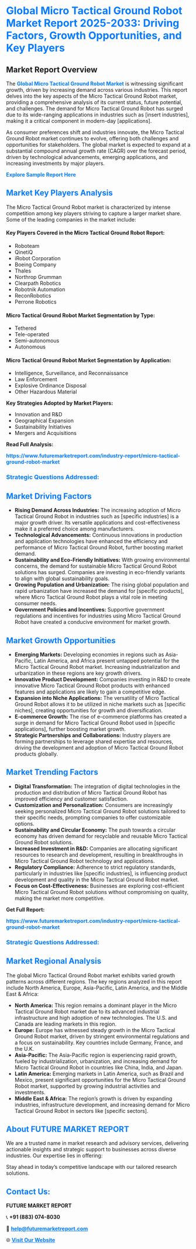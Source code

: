 <h1 style="color: #007BFF;">Global Micro Tactical Ground Robot Market Report 2025-2033: Driving Factors, Growth Opportunities, and Key Players</h1>

<section id="overview">
<h2>Market Report Overview</h2>
<p>The <a href="https://www.futuremarketreport.com/industry-report/micro-tactical-ground-robot-market" style="color: #007BFF; text-decoration: none;"><strong>Global Micro Tactical Ground Robot Market</strong></a> is witnessing significant growth, driven by increasing demand across various industries. This report delves into the key aspects of the Micro Tactical Ground Robot market, providing a comprehensive analysis of its current status, future potential, and challenges. The demand for Micro Tactical Ground Robot has surged due to its wide-ranging applications in industries such as [insert industries], making it a critical component in modern-day [applications].</p>
<p>As consumer preferences shift and industries innovate, the Micro Tactical Ground Robot market continues to evolve, offering both challenges and opportunities for stakeholders. The global market is expected to expand at a substantial compound annual growth rate (CAGR) over the forecast period, driven by technological advancements, emerging applications, and increasing investments by major players.</p>
</section>

<section id="overview">
<p><a href="https://www.futuremarketreport.com/request-sample/reportId=83034" style="color: #007BFF; text-decoration: none;"><strong>Explore Sample Report Here</strong></a></p>
</section>

<section id="key-players">
<h2 style="color: #007BFF;">Market Key Players Analysis</h2>
<p>The Micro Tactical Ground Robot market is characterized by intense competition among key players striving to capture a larger market share. Some of the leading companies in the market include:</p>
<h4>Key Players Covered in the Micro Tactical Ground Robot Report:</h4>
<ul><li>Roboteam</li><li>QinetiQ</li><li>iRobot Corporation</li><li>Boeing Company</li><li>Thales</li><li>Northrop Grumman</li><li>Clearpath Robotics</li><li>Robotnik Automation</li><li>ReconRobotics</li><li>Perrone Robotics</li></ul>
<h4>Micro Tactical Ground Robot Market Segmentation by Type:</h4>
<ul><li>Tethered</li><li>Tele-operated</li><li>Semi-autonomous</li><li>Autonomous</li></ul>

<h4>Micro Tactical Ground Robot Market Segmentation by Application:</h4>
<ul><li>Intelligence, Surveillance, and Reconnaissance</li><li>Law Enforcement</li><li>Explosive Ordinance Disposal</li><li>Other Hazardous Material</li></ul>
<p><strong>Key Strategies Adopted by Market Players:</strong></p>
<ul>
<li>Innovation and R&D</li>
<li>Geographical Expansion</li>
<li>Sustainability Initiatives</li>
<li>Mergers and Acquisitions</li>
</ul>
</section>

<section>
<p><strong>Read Full Analysis: </strong></p><a href="https://www.futuremarketreport.com/industry-report/micro-tactical-ground-robot-market" style="color: #007BFF; text-decoration: none;"><strong>https://www.futuremarketreport.com/industry-report/micro-tactical-ground-robot-market</strong></a>
<h3 style="color: #007BFF;">Strategic Questions Addressed:</h3>
</section>

<section id="driving-factors">
<h2 style="color: #007BFF;">Market Driving Factors</h2>
<ul>
<li><strong>Rising Demand Across Industries:</strong> The increasing adoption of Micro Tactical Ground Robot in industries such as [specific industries] is a major growth driver. Its versatile applications and cost-effectiveness make it a preferred choice among manufacturers.</li>
<li><strong>Technological Advancements:</strong> Continuous innovations in production and application technologies have enhanced the efficiency and performance of Micro Tactical Ground Robot, further boosting market demand.</li>
<li><strong>Sustainability and Eco-Friendly Initiatives:</strong> With growing environmental concerns, the demand for sustainable Micro Tactical Ground Robot solutions has surged. Companies are investing in eco-friendly variants to align with global sustainability goals.</li>
<li><strong>Growing Population and Urbanization:</strong> The rising global population and rapid urbanization have increased the demand for [specific products], where Micro Tactical Ground Robot plays a vital role in meeting consumer needs.</li>
<li><strong>Government Policies and Incentives:</strong> Supportive government regulations and incentives for industries using Micro Tactical Ground Robot have created a conducive environment for market growth.</li>
</ul>
</section>

<section id="growth-opportunities">
<h2 style="color: #007BFF;">Market Growth Opportunities</h2>
<ul>
<li><strong>Emerging Markets:</strong> Developing economies in regions such as Asia-Pacific, Latin America, and Africa present untapped potential for the Micro Tactical Ground Robot market. Increasing industrialization and urbanization in these regions are key growth drivers.</li>
<li><strong>Innovative Product Development:</strong> Companies investing in R&D to create innovative Micro Tactical Ground Robot products with enhanced features and applications are likely to gain a competitive edge.</li>
<li><strong>Expansion into Niche Applications:</strong> The versatility of Micro Tactical Ground Robot allows it to be utilized in niche markets such as [specific niches], creating opportunities for growth and diversification.</li>
<li><strong>E-commerce Growth:</strong> The rise of e-commerce platforms has created a surge in demand for Micro Tactical Ground Robot used in [specific applications], further boosting market growth.</li>
<li><strong>Strategic Partnerships and Collaborations:</strong> Industry players are forming partnerships to leverage shared expertise and resources, driving the development and adoption of Micro Tactical Ground Robot products globally.</li>
</ul>
</section>

<section id="trending-factors">
<h2 style="color: #007BFF;">Market Trending Factors</h2>
<ul>
<li><strong>Digital Transformation:</strong> The integration of digital technologies in the production and distribution of Micro Tactical Ground Robot has improved efficiency and customer satisfaction.</li>
<li><strong>Customization and Personalization:</strong> Consumers are increasingly seeking personalized Micro Tactical Ground Robot solutions tailored to their specific needs, prompting companies to offer customizable options.</li>
<li><strong>Sustainability and Circular Economy:</strong> The push towards a circular economy has driven demand for recyclable and reusable Micro Tactical Ground Robot solutions.</li>
<li><strong>Increased Investment in R&D:</strong> Companies are allocating significant resources to research and development, resulting in breakthroughs in Micro Tactical Ground Robot technology and applications.</li>
<li><strong>Regulatory Compliance:</strong> Adherence to strict regulatory standards, particularly in industries like [specific industries], is influencing product development and quality in the Micro Tactical Ground Robot market.</li>
<li><strong>Focus on Cost-Effectiveness:</strong> Businesses are exploring cost-efficient Micro Tactical Ground Robot solutions without compromising on quality, making the market more competitive.</li>
</ul>
</section>

<section>
<p><strong>Get Full Report: </strong></p><a href="https://www.futuremarketreport.com/industry-report/micro-tactical-ground-robot-market" style="color: #007BFF; text-decoration: none;"><strong>https://www.futuremarketreport.com/industry-report/micro-tactical-ground-robot-market</strong></a>
<h3 style="color: #007BFF;">Strategic Questions Addressed:</h3>
</section>


<section id="regional-analysis">
<h2 style="color: #007BFF;">Market Regional Analysis</h2>
<p>The global Micro Tactical Ground Robot market exhibits varied growth patterns across different regions. The key regions analyzed in this report include North America, Europe, Asia-Pacific, Latin America, and the Middle East & Africa:</p>
<ul>
<li><strong>North America:</strong> This region remains a dominant player in the Micro Tactical Ground Robot market due to its advanced industrial infrastructure and high adoption of new technologies. The U.S. and Canada are leading markets in this region.</li>
<li><strong>Europe:</strong> Europe has witnessed steady growth in the Micro Tactical Ground Robot market, driven by stringent environmental regulations and a focus on sustainability. Key countries include Germany, France, and the U.K.</li>
<li><strong>Asia-Pacific:</strong> The Asia-Pacific region is experiencing rapid growth, fueled by industrialization, urbanization, and increasing demand for Micro Tactical Ground Robot in countries like China, India, and Japan.</li>
<li><strong>Latin America:</strong> Emerging markets in Latin America, such as Brazil and Mexico, present significant opportunities for the Micro Tactical Ground Robot market, supported by growing industrial activities and investments.</li>
<li><strong>Middle East & Africa:</strong> The region’s growth is driven by expanding industries, infrastructure development, and increasing demand for Micro Tactical Ground Robot in sectors like [specific sectors].</li>
</ul>
</section>

<footer>
<h2 style="color: #007BFF;">About FUTURE MARKET REPORT</h2>
<p>We are a trusted name in market research and advisory services, delivering actionable insights and strategic support to businesses across diverse industries. Our expertise lies in offering:</p>

<p>Stay ahead in today’s competitive landscape with our tailored research solutions.</p>

<h2 style="color: #007BFF;">Contact Us:</h2>
<p><strong>FUTURE MARKET REPORT</strong></p>
<p>📞 <strong>+91 (883) 074-8030</strong></p>
<p>📧 <strong><a href="mailto:help@futuremarketreport.com" style="color: #007BFF;">help@futuremarketreport.com</a></strong></p>
<p>🌐 <strong><a href="https://www.futuremarketreport.com/" style="color: #007BFF;">Visit Our Website</a></strong></p>
</footer>